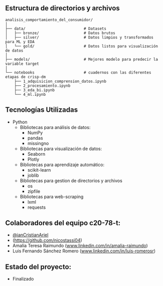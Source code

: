 ## Estructura de directorios y archivos

    analisis_comportamiento_del_consumidor/
    │
    ├── data/                          # Datasets
    │   ├── bronze/                    # Datos brutos
    │   ├── silver/                    # Datos limpios y transformados para ML y EDA
    │   └── gold/                      # Datos listos para visualización de datos
    │
    ├── models/                        # Mejores modelo para predecir la variable target
    │
    └── notebooks                      # cuadernos con las diferentes etapas de crisp-dm
        ├── 1_adquisicion_comprension_datos.ipynb                    
        ├── 2_procesamiento.ipynb                    
        ├── 3_eda_bi.ipynb
        └── 4_ml.ipynb

## Tecnologías Utilizadas
- Python
  - Bibliotecas para análisis de datos:
    - NumPy
    - pandas
    - missingno
  -	Bibliotecas para visualización de datos:
    -	Seaborn
    - Plotly
  -	Bibliotecas para aprendizaje automático:
    -	scikit-learn
    - joblib
  - Bibliotecas para gestion de directorios y archivos
    - os
    - zipfile
  - Bibliotecas para web-scraping
    - lxml
    - requests

## Colaboradores del equipo c20-78-t:
- [@ianCristianAriel](https://github.com/ianCristianAriel)
- (https://github.com/nicostassi04)
- Amalia Teresa Raimundo (www.linkedin.com/in/amalia-raimundo)
- Luis Fernando Sánchez Romero (www.linkedin.com/in/luis-romerosr)

## Estado del proyecto:
- Finalizado 

